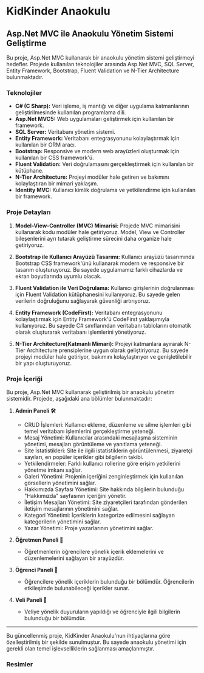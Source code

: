 

# KidKinder Anaokulu

## Asp.Net MVC ile Anaokulu Yönetim Sistemi Geliştirme

Bu proje, Asp.Net MVC kullanarak bir anaokulu yönetim sistemi geliştirmeyi hedefler. Projede kullanılan teknolojiler arasında Asp.Net MVC, SQL Server, Entity Framework, Bootstrap, Fluent Validation ve N-Tier Architecture bulunmaktadır.

### Teknolojiler

- **C# (C Sharp):** Veri işleme, iş mantığı ve diğer uygulama katmanlarının geliştirilmesinde kullanılan programlama dili.
- **Asp.Net MVC5:** Web uygulamaları geliştirmek için kullanılan bir framework.
- **SQL Server:** Veritabanı yönetim sistemi.
- **Entity Framework:** Veritabanı entegrasyonunu kolaylaştırmak için kullanılan bir ORM aracı.
- **Bootstrap:** Responsive ve modern web arayüzleri oluşturmak için kullanılan bir CSS framework'ü.
- **Fluent Validation:** Veri doğrulamasını gerçekleştirmek için kullanılan bir kütüphane.
- **N-Tier Architecture:** Projeyi modüler hale getiren ve bakımını kolaylaştıran bir mimari yaklaşım.
- **Identity MVC:** Kullanıcı kimlik doğrulama ve yetkilendirme için kullanılan bir framework.

### Proje Detayları

1. **Model-View-Controller (MVC) Mimarisi:** Projede MVC mimarisini kullanarak kodu modüler hale getiriyoruz. Model, View ve Controller bileşenlerini ayrı tutarak geliştirme sürecini daha organize hale getiriyoruz.

2. **Bootstrap ile Kullanıcı Arayüzü Tasarımı:** Kullanıcı arayüzü tasarımında Bootstrap CSS framework'ünü kullanarak modern ve responsive bir tasarım oluşturuyoruz. Bu sayede uygulamamız farklı cihazlarda ve ekran boyutlarında uyumlu olacak.

3. **Fluent Validation ile Veri Doğrulama:** Kullanıcı girişlerinin doğrulanması için Fluent Validation kütüphanesini kullanıyoruz. Bu sayede gelen verilerin doğruluğunu sağlayarak güvenliği artırıyoruz.

4. **Entity Framework (CodeFirst):** Veritabanı entegrasyonunu kolaylaştırmak için Entity Framework'ü CodeFirst yaklaşımıyla kullanıyoruz. Bu sayede C# sınıflarından veritabanı tablolarını otomatik olarak oluşturarak veritabanı işlemlerini yönetiyoruz.

5. **N-Tier Architecture(Katmanlı Mimari):** Projeyi katmanlara ayırarak N-Tier Architecture prensiplerine uygun olarak geliştiriyoruz. Bu sayede projeyi modüler hale getiriyor, bakımını kolaylaştırıyor ve genişletilebilir bir yapı oluşturuyoruz.

### Proje İçeriği

Bu proje, Asp.Net MVC kullanarak geliştirilmiş bir anaokulu yönetim sistemidir. Projede, aşağıdaki ana bölümler bulunmaktadır:

1. **Admin Paneli 🛠**
   - CRUD İşlemleri: Kullanıcı ekleme, düzenleme ve silme işlemleri gibi temel veritabanı işlemlerini gerçekleştirme yeteneği.
   - Mesaj Yönetimi: Kullanıcılar arasındaki mesajlaşma sisteminin yönetimi, mesajları görüntüleme ve yanıtlama yeteneği.
   - Site İstatistikleri: Site ile ilgili istatistiklerin görüntülenmesi, ziyaretçi sayıları, en popüler içerikler gibi bilgilerin takibi.
   - Yetkilendirmeler: Farklı kullanıcı rollerine göre erişim yetkilerini yönetme imkanı sağlar.
   - Galeri Yönetimi: Projenin içeriğini zenginleştirmek için kullanılan görsellerin yönetimini sağlar.
   - Hakkımızda Sayfası Yönetimi: Site hakkında bilgilerin bulunduğu "Hakkımızda" sayfasının içeriğini yönetir.
   - İletişim Mesajları Yönetimi: Site ziyaretçileri tarafından gönderilen iletişim mesajlarının yönetimini sağlar.
   - Kategori Yönetimi: İçeriklerin kategorize edilmesini sağlayan kategorilerin yönetimini sağlar.
   - Yazar Yönetimi: Proje yazarlarının yönetimini sağlar.

2. **Öğretmen Paneli 📝**
   - Öğretmenlerin öğrencilere yönelik içerik eklemelerini ve düzenlemelerini sağlayan bir arayüzdür.

3. **Öğrenci Paneli 📖**
   - Öğrencilere yönelik içeriklerin bulunduğu bir bölümdür. Öğrencilerin etkileşimde bulunabileceği içerikler sunar.

4. **Veli Paneli 🌟**
   - Veliye yönelik duyuruların yapıldığı ve öğrenciyle ilgili bilgilerin bulunduğu bir bölümdür.

---

Bu güncellenmiş proje, KidKinder Anaokulu'nun ihtiyaçlarına göre özelleştirilmiş bir şekilde sunulmuştur. Bu sayede anaokulu yönetimi için gerekli olan temel işlevselliklerin sağlanması amaçlanmıştır.

### Resimler

